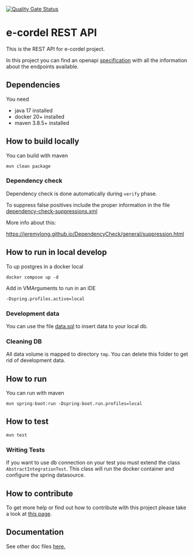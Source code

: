 [![Quality Gate Status](https://sonarcloud.io/api/project_badges/measure?project=e-cordel_ecordel-restapi&metric=alert_status)](https://sonarcloud.io/dashboard?id=e-cordel_ecordel-restapi)

# e-cordel REST API

This is the REST API for e-cordel project.

In this project you can find an openapi [specification](./openapi.yaml) with all the information about the endpoints available. 

## Dependencies
You need
- java 17 installed
- docker 20+  installed
- maven 3.8.5+ installed

## How to build locally

You can build with maven

    mvn clean package

### Dependency check 

Dependency check is done automatically during `verify` phase.

To suppress false positives include the proper information in the file [dependency-check-suppressions.xml](dependency-check-suppressions.xml)

More info about this:

https://jeremylong.github.io/DependencyCheck/general/suppression.html

## How to run in local develop

To up postgres in a docker local

    docker compose up -d

Add in VMArguments to run in an IDE

    -Dspring.profiles.active=local

### Development data

You can use the file [data.sql](src/test/resources/db/data/data.sql) to insert data to your local db.

### Cleaning DB

All data volume is mapped to directory `tmp`. You can delete this folder to get rid of development data.

## How to run

You can run with maven

    mvn spring-boot:run -Dspring-boot.run.profiles=local

## How to test

    mvn test
    
### Writing Tests

If you want to use db connection on your test you must extend the class `AbstractIntegrationTest`. This class will run the docker container and configure the spring datasource. 

## How to contribute

To get more help or find out how to contribute with this project please take a look at [this page](http://www.ecordel.com.br/como-contribuir).

## Documentation

See other doc files [here.](./docs/README.md)
